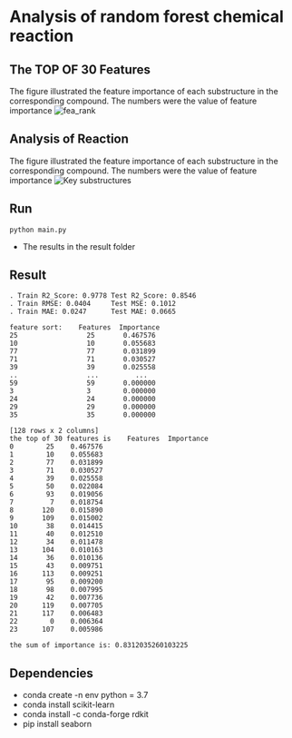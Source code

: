 # Analysis of random forest chemical reaction


## The TOP OF 30 Features 
The figure illustrated the feature importance of each substructure in the corresponding compound. The numbers were the value of feature importance
![fea_rank](https://user-images.githubusercontent.com/38970840/211536557-08327e2d-be1d-4d0f-9d71-8b46e8389849.jpg)

## Analysis of Reaction
The figure illustrated the feature importance of each substructure in the corresponding compound. The numbers were the value of feature importance
![Key substructures](https://user-images.githubusercontent.com/38970840/211964310-b2f12a78-540a-4f90-9a95-1bb1b51d802f.jpg)


## Run
`python main.py`
- The results in the result folder


## Result
````
. Train R2_Score: 0.9778 Test R2_Score: 0.8546
. Train RMSE: 0.0404     Test MSE: 0.1012
. Train MAE: 0.0247      Test MAE: 0.0665

feature sort:    Features  Importance
25                 25       0.467576
10                 10       0.055683
77                 77       0.031899
71                 71       0.030527
39                 39       0.025558
..                 ...         ...
59                 59       0.000000
3                  3        0.000000
24                 24       0.000000
29                 29       0.000000
35                 35       0.000000

[128 rows x 2 columns]
the top of 30 features is    Features  Importance
0        25    0.467576
1        10    0.055683
2        77    0.031899
3        71    0.030527
4        39    0.025558
5        50    0.022084
6        93    0.019056
7         7    0.018754
8       120    0.015890
9       109    0.015002
10       38    0.014415
11       40    0.012510
12       34    0.011478
13      104    0.010163
14       36    0.010136
15       43    0.009751
16      113    0.009251
17       95    0.009200
18       98    0.007995
19       42    0.007736
20      119    0.007705
21      117    0.006483
22        0    0.006364
23      107    0.005986

the sum of importance is: 0.8312035260103225
````







## Dependencies
- conda create -n  env python = 3.7
- conda install scikit-learn
- conda install -c conda-forge rdkit
- pip install seaborn


